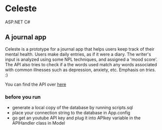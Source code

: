 # Celeste

ASP.NET C#

## A journal app

Celeste is a prototype for a journal app that helps users keep track of their mental health.
Users make daily entries, as if it were a diary.
The writer's input is analyzed using some NPL techniques, and assigned a 'mood score'.
The API also tries to check if a the words used match any words associated with common illnesses such as depression, anxiety, etc.
Emphasis on *tries*. :)

You can find the API over [here](https://github.com/Isuru2701/API)

### before you run
- generate a local copy of the database by running scripts.sql 
- place your connection string to the database in App.config
- go get an youtube API key and plug it into APIkey variable in the APIHandler class in Model

